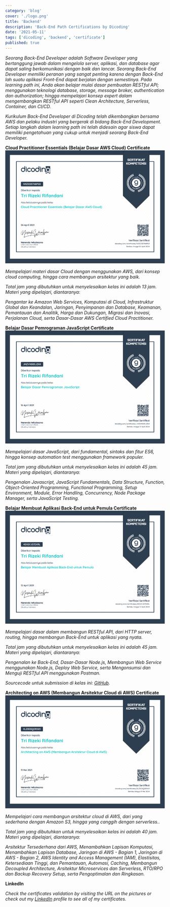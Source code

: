 ```yaml
---
category: 'blog'
cover: './logo.png'
title: 'Backend'
description: 'Back-End Path Certifications by Dicoding'
date: '2021-05-11'
tags: ['dicoding', 'backend', 'certificate']
published: true
---
```


_Seorang Back-End Developer adalah Software Developer yang bertanggung jawab dalam mengelola server, aplikasi, dan database agar dapat saling berkomunikasi dengan baik dan lancar. Seorang Back-End Developer memiliki peranan yang sangat penting karena dengan Back-End lah suatu aplikasi Front-End dapat berjalan dengan semestinya. Pada learning path ini, Anda akan belajar mulai dasar pembuatan RESTful API; menggunakan teknologi database, storage, message broker, authentication dan authorization; hingga mempelajari konsep expert dalam mengembangkan RESTful API seperti Clean Architecture, Serverless, Container, dan CI/CD._

_Kurikulum Back-End Developer di Dicoding telah dikembangkan bersama AWS dan pelaku industri yang bergerak di bidang Back-End Development. Setiap langkah dalam learning path ini telah didesain agar siswa dapat memiliki pengetahuan yang cukup untuk menjadi seorang Back-End Developer._

**Cloud Practitioner Essentials (Belajar Dasar AWS Cloud) Certificate**
![Cloud Practitioner Essentials (Belajar Dasar AWS Cloud) Certificate by Rifandani](./aws.png)

_Mempelajari materi dasar Cloud dengan menggunakan AWS, dari konsep cloud computing, hingga cara membangun arsitektur yang baik._

_Total jam yang dibutuhkan untuk menyelesaikan kelas ini adalah 13 jam. Materi yang dipelajari, diantaranya:_

_Pengantar ke Amazon Web Services, Komputasi di Cloud, Infrastruktur Global dan Keandalan, Jaringan, Penyimpanan dan Database, Keamanan, Pemantauan dan Analitik, Harga dan Dukungan, Migrasi dan Inovasi, Perjalanan Cloud, serta Dasar-Dasar AWS Certified Cloud Practitioner._

**Belajar Dasar Pemrograman JavaScript Certificate**
![Belajar Dasar Pemrograman JavaScript Certificate by Rifandani](./javascript.png)

_Mempelajari dasar JavaScript, dari fundamental, sintaks dan fitur ES6, hingga konsep automation test menggunakan framework populer._

_Total jam yang dibutuhkan untuk menyelesaikan kelas ini adalah 45 jam. Materi yang dipelajari, diantaranya:_

_Pengenalan Javascript, JavaScript Fundamentals, Data Structure, Function, Object-Oriented Programming, Functional Programming, Setup Environment, Module, Error Handling, Concurrency, Node Package Manager, serta JavaScript Testing._

**Belajar Membuat Aplikasi Back-End untuk Pemula Certificate**
![Belajar Membuat Aplikasi Back-End untuk Pemula Certificate by Rifandani](./hapi.png)

_Mempelajari dasar dalam membangun RESTful API, dari HTTP server, routing, hingga membangun Back-End untuk aplikasi yang nyata._

_Total jam yang dibutuhkan untuk menyelesaikan kelas ini adalah 45 jam. Materi yang dipelajari, diantaranya:_

_Pengenalan ke Back-End, Dasar-Dasar Node.js, Membangun Web Service menggunakan Node.js, Deploy Web Service, serta Mengonsumsi dan Menguji RESTful API menggunakan Postman._

_Sourcecode untuk submission di kelas ini: [GitHub](https://github.com/rifandani/belajar-membuat-aplikasi-backend)._

**Architecting on AWS (Membangun Arsitektur Cloud di AWS) Certificate**
![Architecting on AWS (Membangun Arsitektur Cloud di AWS) Certificate by Rifandani](./arsitektur-aws.png)

_Mempelajari cara membangun arsitektur cloud di AWS, dari yang sederhana dengan Amazon S3, hingga yang canggih dengan serverless.._

_Total jam yang dibutuhkan untuk menyelesaikan kelas ini adalah 40 jam. Materi yang dipelajari, diantaranya:_

_Arsitektur Tersederhana dari AWS, Menambahkan Lapisan Komputasi, Menambahkan Lapisan Database, Jaringan di AWS - Bagian 1, Jaringan di AWS - Bagian 2, AWS Identity and Access Management (IAM), Elastisitas, Ketersediaan Tinggi, dan Pemantauan, Automasi, Caching, Membangun Decoupled Architecture, Arsitektur Microservices dan Serverless, RTO/RPO dan Backup Recovery Setup, serta Pengoptimalan dan Ringkasan._

**LinkedIn**

_Check the certificates validation by visiting the URL on the pictures or check out my [LinkedIn](https://www.linkedin.com/in/rifandani/) profile to see all of my certificates._
